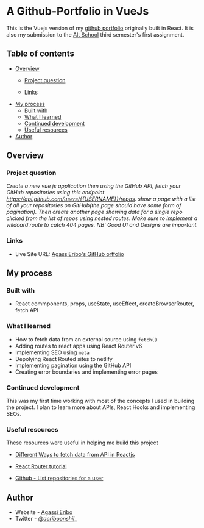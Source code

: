 # A Github-Portfolio in VueJs

This is the Vuejs version of my [github portfolio](https://github.com/OnshilAgassi8/github-portfolio/) originally built in React. It is also my submission to the [Alt School](https://altschoolafrica.com/schools/engineering) third semester's first assignment.

## Table of contents

- [Overview](#overview)
  - [Project question](#project-question)
  
  - [Links](#links)
- [My process](#my-process)
  - [Built with](#built-with)
  - [What I learned](#what-i-learned)
  - [Continued development](#continued-development)
  - [Useful resources](#useful-resources)
- [Author](#author)

## Overview

### Project question

*Create a new vue js application then using the GitHub API, fetch your GitHub repositories using this endpoint https://api.github.com/users/{{USERNAME}}/repos. show a page with a list of all your repositories on GitHub(the page should have some form of pagination). Then create another page showing data for a single repo clicked from the list of repos using nested routes. Make sure to implement a wildcard route to catch 404 pages. NB: Good UI and Designs are important.* 

<!-- -->
### Links

- Live Site URL: [AgassiEribo's GitHub ortfolio](https://vue-portfolio-fawn.vercel.app/)

## My process

### Built with

- React commponents, props, useState, useEffect, createBrowserRouter, fetch API

### What I learned

- How to fetch data from an external source using `fetch()`
- Adding routes to react apps using React Router v6
- Implementing SEO using `meta`
- Depolying React Routed sites to netlify
- Implementing pagination using the GitHub API
- Creating error boundaries and implementing error pages


### Continued development

This was my first time working with most of the concepts I used in building the project. I plan to learn more about APIs, React Hooks and implementing SEOs.


### Useful resources

These resources were useful in helping me build this project

- [Different Ways to fetch data from API in Reactjs](https://statusneo.com/different-ways-to-fetch-data-from-api-in-reactjs/) 

- [React Router tutorial](https://reactrouter.com/en/main/start/tutorial)
- [Github - List repositories for a user](https://docs.github.com/en/rest/repos/repos#list-repositories-for-a-user)

## Author

- Website - [Agassi Eribo](https://github-repo-steel.vercel.app/)
- Twitter - [@_aeriboonshil__
](https://twitter.com/_aeriboonshil__)


